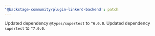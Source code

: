 ```yaml
---
'@backstage-community/plugin-linkerd-backend': patch
---
```


Updated dependency `@types/supertest` to `^6.0.0`.
Updated dependency `supertest` to `^7.0.0`.
